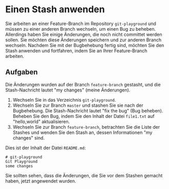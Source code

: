 # Einen Stash anwenden

Sie arbeiten an einer Feature-Branch im Repository `git-playground` und müssen zu einer anderen Branch wechseln, um einen Bug zu beheben. Allerdings haben Sie einige Änderungen, die noch nicht committet werden sollen. Sie möchten diese Änderungen speichern und zur anderen Branch wechseln. Nachdem Sie mit der Bugbehebung fertig sind, möchten Sie den Stash anwenden und fortfahren, indem Sie an Ihrer Feature-Branch arbeiten.

## Aufgaben

Die Änderungen wurden auf der Branch `feature-branch` gestasht, und die Stash-Nachricht lautet "my changes" (meine Änderungen).

1. Wechseln Sie in das Verzeichnis `git-playground`.
2. Wechseln Sie zur Branch `master` und stashen Sie sie nach der Bugbehebung. Die Stash-Nachricht lautet "fix the bug" (Bug beheben). Beheben Sie den Bug, indem Sie den Inhalt der Datei `file1.txt` auf "hello,world" aktualisieren.
3. Wechseln Sie zur Branch `feature-branch`, betrachten Sie die Liste der Stashes und wenden Sie den Stash an, dessen Informationen "my changes" sind.

Dies ist der Inhalt der Datei `README.md`:

```
# git-playground
Git Playground
some changes
```

Sie sollten sehen, dass die Änderungen, die Sie vor dem Stashen gemacht haben, jetzt angewendet wurden.
